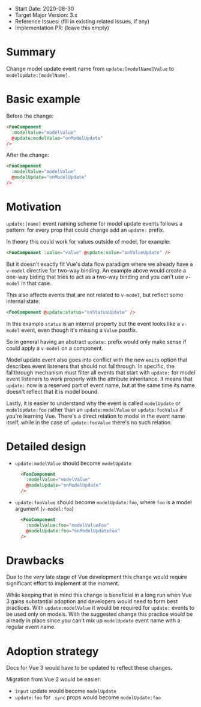 - Start Date: 2020-08-30
- Target Major Version: 3.x
- Reference Issues: (fill in existing related issues, if any)
- Implementation PR: (leave this empty)

# Summary

Change model update event name from `update:[modelName]Value` to `modelUpdate:[modelName]`.

# Basic example

Before the change:

```html
<FooComponent
  :modelValue="modelValue"
  @update:modelValue="onModelUpdate"
/>
```

After the change:

```html
<FooComponent
  :modelValue="modelValue"
  @modelUpdate="onModelUpdate"
/>
```

# Motivation

`update:[name]` event naming scheme for model update events follows a pattern: for every prop that could change add an `update:` prefix.

In theory this could work for values outside of model, for example:

```html
<FooComponent :value="value" @update:value="onValueUpdate" />
```

But it doesn't exactly fit Vue's data flow paradigm where we already have a `v-model` directive for two-way binding. An example above would create a one-way biding that tries to act as a two-way binding and you can't use `v-model` in that case.

This also affects events that are not related to `v-model`, but reflect some internal state:

```html
<FooComponent @update:status="onStatusUpdate" />
```

In this example `status` is an internal property but the event looks like a `v-model` event, even though it's missing a `Value` postfix.

So in general having an abstract `update:` prefix would only make sense if could apply a `v-model` on a component.

Model update event also goes into conflict with the new `emits` option that describes event listeners that should not fallthrough. In specific, the fallthrough mechanism must filter all events that start with `update:` for model event listeners to work properly with the attribute inheritance. It means that `update:` now is a reserved part of event name, but at the same time its name doesn't reflect that it is model bound.

Lastly, it is easier to understand why the event is called `modelUpdate` or `modelUpdate:foo` rather than an `update:modelValue` or `update:fooValue` if you're learning Vue. There's a direct relation to model in the event name itself, while in the case of `update:fooValue` there's no such relation.

# Detailed design

* `update:modelValue` should become `modelUpdate`

  ```html
    <FooComponent
      :modelValue="modelValue"
      @modelUpdate="onModelUpdate"
    />
  ```

* `update:fooValue` should become `modelUpdate:foo`, where `foo` is a model argument (`v-model:foo`)

  ```html
    <FooComponent
      :modelValue:foo="modelValueFoo"
      @modelUpdate:foo="onModelUpdateFoo"
    />
  ```

# Drawbacks

Due to the very late stage of Vue development this change would require significant effort to implement at the moment.

While keeping that in mind this change is beneficial in a long run when Vue 3 gains substantial adoption and developers would need to form best practices. With `update:modelValue` it would be required for `update:` events to be used only on models. With the suggested change this practice would be already in place since you can't mix up `modelUpdate` event name with a regular event name.

# Adoption strategy

Docs for Vue 3 would have to be updated to reflect these changes.

Migration from Vue 2 would be easier:

* `input` update would become `modelUpdate`
* `update:foo` for `.sync` props would become `modelUpdate:foo`